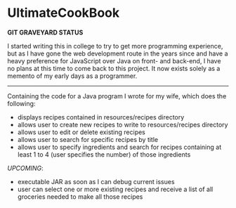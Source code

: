 # UltimateCookBook
**GIT GRAVEYARD STATUS**

I started writing this in college to try to get more programming experience, but as I have gone the web development route in the years since and have a heavy preference for JavaScript over Java on front- and back-end, I have no plans at this time to come back to this project. It now exists solely as a memento of my early days as a programmer.

-------------------------------------------------------------------------------------

Containing the code for a Java program I wrote for my wife, which does the following:

- displays recipes contained in resources/recipes directory
- allows user to create new recipes to write to resources/recipes directory
- allows user to edit or delete existing recipes
- allows user to search for specific recipes by title
- allows user to specify ingredients and search for recipes containing at least 1 to 4 (user specifies the number) of those ingredients

_UPCOMING_:
- executable JAR as soon as I can debug current issues
- user can select one or more existing recipes and receive a list of all groceries needed to make all those recipes
